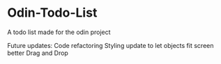 # Odin-Todo-List
A todo list made for the odin project

Future updates:
    Code refactoring
    Styling update to let objects fit screen better
    Drag and Drop
